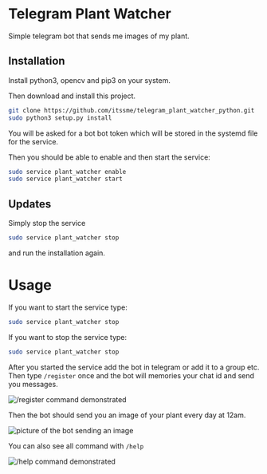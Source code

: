 # Telegram Plant Watcher
Simple telegram bot that sends me images of my plant.

## Installation
Install python3, opencv and pip3 on your system.


Then download and install this project.
```bash
git clone https://github.com/itssme/telegram_plant_watcher_python.git
sudo python3 setup.py install
```

You will be asked for a bot bot token which will be stored in the systemd file for the service.

Then you should be able to enable and then start the service:
```bash
sudo service plant_watcher enable
sudo service plant_watcher start
```

## Updates
Simply stop the service
```bash
sudo service plant_watcher stop
```

and run the installation again.

# Usage

If you want to start the service type:
```bash
sudo service plant_watcher stop
```

If you want to stop the service type:
```bash
sudo service plant_watcher stop
```

After you started the service add the bot in telegram or add it to a group etc.
Then type ```/register``` once and the bot will memories your chat id and send you messages.

![/register command demonstrated](https://i.imgur.com/kAS5ip9.png "/register command demonstrated")

Then the bot should send you an image of your plant every day at 12am.

![picture of the bot sending an image](https://i.imgur.com/eX0jQQv.png "picture of the bot sending an image")

You can also see all command with ```/help```

![/help command demonstrated](https://i.imgur.com/ZIbJQ33.png "/help command demonstrated")
